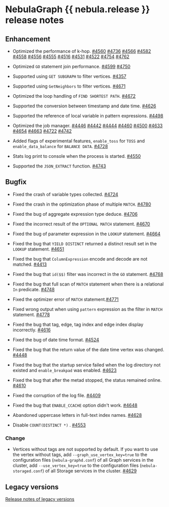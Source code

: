 # NebulaGraph {{ nebula.release }} release notes

## Enhancement

- Optimized the performance of k-hop. [#4560](https://github.com/vesoft-inc/nebula/pull/4560) [#4736](https://github.com/vesoft-inc/nebula/pull/4736)  [#4566](https://github.com/vesoft-inc/nebula/pull/4566) [#4582](https://github.com/vesoft-inc/nebula/pull/4582) [#4558](https://github.com/vesoft-inc/nebula/pull/4558) [#4556](https://github.com/vesoft-inc/nebula/pull/4556) [#4555](https://github.com/vesoft-inc/nebula/pull/4555) [#4516](https://github.com/vesoft-inc/nebula/pull/4516) [#4531](https://github.com/vesoft-inc/nebula/pull/4531) [#4522](https://github.com/vesoft-inc/nebula/pull/4522) [#4754](https://github.com/vesoft-inc/nebula/pull/4754) [#4762](https://github.com/vesoft-inc/nebula/pull/4762)

- Optimized `GO` statement join performance. [#4599](https://github.com/vesoft-inc/nebula/pull/4599) [#4750](https://github.com/vesoft-inc/nebula/pull/4750)

- Supported using `GET SUBGRAPH` to filter vertices. [#4357](https://github.com/vesoft-inc/nebula/pull/4357)

- Supported using `GetNeighbors` to filter vertices. [#4671](https://github.com/vesoft-inc/nebula/pull/4671)

- Optimized the loop handling of `FIND SHORTEST PATH`. [#4672](https://github.com/vesoft-inc/nebula/pull/4672)

- Supported the conversion between timestamp and date time. [#4626](https://github.com/vesoft-inc/nebula/pull/4526)

- Supported the reference of local variable in pattern expressions. [#4498](https://github.com/vesoft-inc/nebula/pull/4498)

- Optimized the job manager. [#4446](https://github.com/vesoft-inc/nebula/pull/4446) [#4442](https://github.com/vesoft-inc/nebula/pull/4442) [#4444](https://github.com/vesoft-inc/nebula/pull/4444) [#4460](https://github.com/vesoft-inc/nebula/pull/4460) [#4500](https://github.com/vesoft-inc/nebula/pull/4500) [#4633](https://github.com/vesoft-inc/nebula/pull/4633) [#4654](https://github.com/vesoft-inc/nebula/pull/4654) [#4663](https://github.com/vesoft-inc/nebula/pull/4663) [#4722](https://github.com/vesoft-inc/nebula/pull/4722) [#4742](https://github.com/vesoft-inc/nebula/pull/4742)

- Added flags of experimental features, `enable_toss` for `TOSS` and `enable_data_balance` for `BALANCE DATA`. [#4728](https://github.com/vesoft-inc/nebula/pull/4728)

- Stats log print to console when the process is started. [#4550](https://github.com/vesoft-inc/nebula/pull/4550)

- Supported the `JSON_EXTRACT` function. [#4743](https://github.com/vesoft-inc/nebula/pull/4743)

## Bugfix

- Fixed the crash of variable types collected. [#4724](https://github.com/vesoft-inc/nebula/pull/4724)

- Fixed the crash in the optimization phase of multiple `MATCH`. [#4780](https://github.com/vesoft-inc/nebula/pull/4780)

- Fixed the bug of aggregate expression type deduce. [#4706](https://github.com/vesoft-inc/nebula/pull/4706)

- Fixed the incorrect result of the `OPTIONAL MATCH` statement. [#4670](https://github.com/vesoft-inc/nebula/pull/4670)

- Fixed the bug of parameter expression in the `LOOKUP` statement. [#4664](https://github.com/vesoft-inc/nebula/pull/4664)

- Fixed the bug that `YIELD DISTINCT` returned a distinct result set in the `LOOKUP` statement. [#4651](https://github.com/vesoft-inc/nebula/pull/4651)

- Fixed the bug that `ColumnExpression` encode and decode are not matched. [#4413](https://github.com/vesoft-inc/nebula/pull/4413)

- Fixed the bug that `id($$)` filter was incorrect in the `GO` statement.  [#4768](https://github.com/vesoft-inc/nebula/pull/4768)

- Fixed the bug that full scan of `MATCH` statement when there is a relational `In` predicate. [#4748](https://github.com/vesoft-inc/nebula/pull/4748)

- Fixed the optimizer error of `MATCH` statement.[#4771](https://github.com/vesoft-inc/nebula/pull/4771)

- Fixed wrong output when using `pattern` expression as the filter in `MATCH` statement.  [#4778](https://github.com/vesoft-inc/nebula/pull/4778)

- Fixed the bug that tag, edge, tag index and edge index display incorrectly. [#4616](https://github.com/vesoft-inc/nebula/pull/4616)

- Fixed the bug of date time format. [#4524](https://github.com/vesoft-inc/nebula/pull/4524)

- Fixed the bug that the return value of the date time vertex was changed. [#4448](https://github.com/vesoft-inc/nebula/pull/4448)

- Fixed the bug that the startup service failed when the log directory not existed and `enable_breakpad` was enabled. [#4623](https://github.com/vesoft-inc/nebula/pull/4623)

- Fixed the bug that after the metad stopped, the status remained online. [#4610](https://github.com/vesoft-inc/nebula/pull/4610)

- Fixed the corruption of the log file. [#4409](https://github.com/vesoft-inc/nebula/pull/4409)

- Fixed the bug that `ENABLE_CCACHE` option didn't work. [#4648](https://github.com/vesoft-inc/nebula/pull/4648)

- Abandoned uppercase letters in full-text index names.  [#4628](https://github.com/vesoft-inc/nebula/pull/4628)

- Disable `COUNT(DISTINCT *)` . [#4553](https://github.com/vesoft-inc/nebula/pull/4553)

### Change

- Vertices without tags are not supported by default. If you want to use the vertex without tags, add `--graph_use_vertex_key=true` to the configuration files (`nebula-graphd.conf`) of all Graph services in the cluster, add `--use_vertex_key=true` to the configuration files (`nebula-storaged.conf`) of all Storage services in the cluster. [#4629](https://github.com/vesoft-inc/nebula/pull/4629) 

## Legacy versions

[Release notes of legacy versions](https://nebula-graph.io/posts/)
